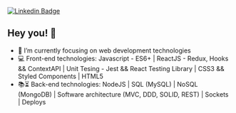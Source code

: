 [![Linkedin Badge](https://img.shields.io/badge/-LinkedIn-blue?style=flat-square&logo=Linkedin&logoColor=white&link=https://www.linkedin.com/in/alexandre-anicio/)](https://www.linkedin.com/in/alexandre-anicio/)

## Hey you! 👋


- 🌱 I’m currently focusing on web development technologies
- :computer: Front-end technologies: Javascript - ES6+ | ReactJS - Redux, Hooks && ContextAPI | Unit Tesing - Jest && React Testing Library | CSS3 && Styled Components | HTML5
- :books::hourglass_flowing_sand: Back-end technologies: NodeJS | SQL (MySQL) | NoSQL (MongoDB) | Software architecture (MVC, DDD, SOLID, REST) | Sockets | Deploys
